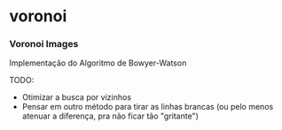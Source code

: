# voronoi
### Voronoi Images

Implementação do Algoritmo de Bowyer-Watson

TODO:
* Otimizar a busca por vizinhos
* Pensar em outro método para tirar as linhas brancas (ou pelo menos atenuar a
    diferença, pra não ficar tão "gritante")
